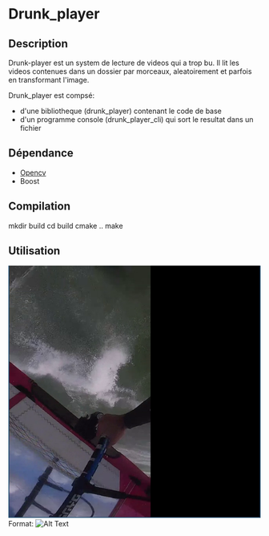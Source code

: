# Drunk_player

## Description

Drunk-player est un system de lecture de videos qui a trop bu. Il lit les videos contenues dans un dossier par morceaux, aleatoirement et parfois en transformant l'image.

Drunk_player est compsé:

- d'une bibliotheque (drunk_player) contenant le code de base
- d'un programme console (drunk_player_cli) qui sort le resultat dans un fichier

## Dépendance

- [Opencv](https://opencv.org)
- Boost

## Compilation

   mkdir build
   cd build
   cmake ..
   make
   

## Utilisation

![Drunk_player Logo](drunk_player_gui.png)
Format: ![Alt Text](url)